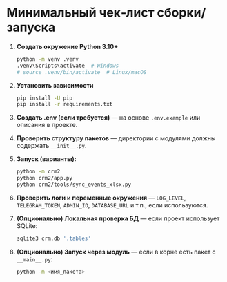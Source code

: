 ﻿# Минимальный чек‑лист сборки/запуска

1. **Создать окружение Python 3.10+**
   ```bash
   python -m venv .venv
   .venv\Scripts\activate  # Windows
   # source .venv/bin/activate  # Linux/macOS
   ```

2. **Установить зависимости**
   ```bash
   pip install -U pip
   pip install -r requirements.txt
   ```

3. **Создать .env (если требуется)** — на основе `.env.example` или описания в проекте.

4. **Проверить структуру пакетов** — директории с модулями должны содержать `__init__.py`.

5. **Запуск (варианты):**
   ```bash
   python -m crm2
   python crm2/app.py
   python crm2/tools/sync_events_xlsx.py
   ```

6. **Проверить логи и переменные окружения** — `LOG_LEVEL`, `TELEGRAM_TOKEN`, `ADMIN_ID`, `DATABASE_URL` и т.п., если используются.

7. **(Опционально) Локальная проверка БД** — если проект использует SQLite:
   ```bash
   sqlite3 crm.db '.tables'
   ```

8. **(Опционально) Запуск через модуль** — если в корне есть пакет с `__main__.py`:
   ```bash
   python -m <имя_пакета>
   ```
